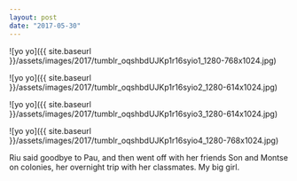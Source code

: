 ```yaml
---
layout: post
date: "2017-05-30"
---
```


![yo yo]({{ site.baseurl }}/assets/images/2017/tumblr_oqshbdUJKp1r16syio1_1280-768x1024.jpg)

![yo yo]({{ site.baseurl }}/assets/images/2017/tumblr_oqshbdUJKp1r16syio2_1280-614x1024.jpg)

![yo yo]({{ site.baseurl }}/assets/images/2017/tumblr_oqshbdUJKp1r16syio3_1280-614x1024.jpg)

![yo yo]({{ site.baseurl }}/assets/images/2017/tumblr_oqshbdUJKp1r16syio4_1280-768x1024.jpg)

Riu said goodbye to Pau, and then went off with her friends Son and Montse on colonies, her overnight trip with her classmates. My big girl.
